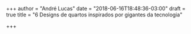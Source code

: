 +++
author = "André Lucas"
date = "2018-06-16T18:48:36-03:00"
draft = true
title = "6 Designs de quartos inspirados por gigantes da tecnologia"

+++
